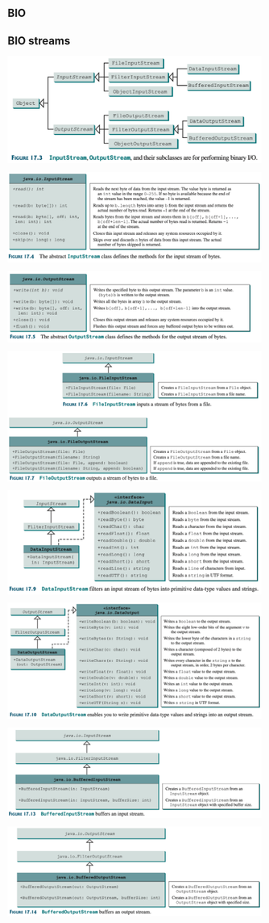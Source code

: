 ## BIO

## BIO streams

![](assets/IO-streams.png)

![](assets/IS.png)

![](assets/OS.png)

![](assets/FS.png)

![](assets/DIS.png)

![](assets/DOS.png)

![](assets/BIS.png)

![](assets/BOS.png)

